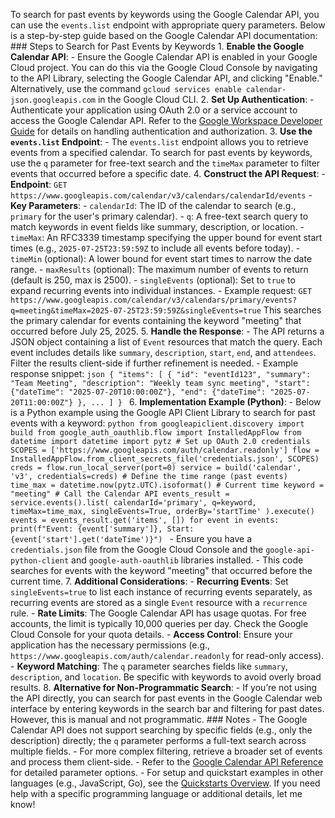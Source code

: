 To search for past events by keywords using the Google Calendar API, you can use the `events.list` endpoint with appropriate query parameters. Below is a step-by-step guide based on the Google Calendar API documentation: ### Steps to Search for Past Events by Keywords 1. **Enable the Google Calendar API**: - Ensure the Google Calendar API is enabled in your Google Cloud project. You can do this via the Google Cloud Console by navigating to the API Library, selecting the Google Calendar API, and clicking "Enable." Alternatively, use the command `gcloud services enable calendar-json.googleapis.com` in the Google Cloud CLI.[](https://developers.google.com/workspace/guides/enable-apis) 2. **Set Up Authentication**: - Authenticate your application using OAuth 2.0 or a service account to access the Google Calendar API. Refer to the [Google Workspace Developer Guide](https://developers.google.com/workspace/guides/get-started) for details on handling authentication and authorization.[](https://developers.google.com/workspace/calendar/api/guides/overview) 3. **Use the `events.list` Endpoint**: - The `events.list` endpoint allows you to retrieve events from a specified calendar. To search for past events by keywords, use the `q` parameter for free-text search and the `timeMax` parameter to filter events that occurred before a specific date. 4. **Construct the API Request**: - **Endpoint**: `GET https://www.googleapis.com/calendar/v3/calendars/calendarId/events` - **Key Parameters**: - `calendarId`: The ID of the calendar to search (e.g., `primary` for the user's primary calendar). - `q`: A free-text search query to match keywords in event fields like summary, description, or location. - `timeMax`: An RFC3339 timestamp specifying the upper bound for event start times (e.g., `2025-07-25T23:59:59Z` to include all events before today). - `timeMin` (optional): A lower bound for event start times to narrow the date range. - `maxResults` (optional): The maximum number of events to return (default is 250, max is 2500). - `singleEvents` (optional): Set to `true` to expand recurring events into individual instances. - Example request: ``` GET https://www.googleapis.com/calendar/v3/calendars/primary/events?q=meeting&timeMax=2025-07-25T23:59:59Z&singleEvents=true ``` This searches the primary calendar for events containing the keyword "meeting" that occurred before July 25, 2025. 5. **Handle the Response**: - The API returns a JSON object containing a list of `Event` resources that match the query. Each event includes details like `summary`, `description`, `start`, `end`, and `attendees`. Filter the results client-side if further refinement is needed. - Example response snippet: ```json { "items": [ { "id": "eventId123", "summary": "Team Meeting", "description": "Weekly team sync meeting", "start": {"dateTime": "2025-07-20T10:00:00Z"}, "end": {"dateTime": "2025-07-20T11:00:00Z"} }, ... ] } ``` 6. **Implementation Example (Python)**: - Below is a Python example using the Google API Client Library to search for past events with a keyword: ```python from googleapiclient.discovery import build from google_auth_oauthlib.flow import InstalledAppFlow from datetime import datetime import pytz # Set up OAuth 2.0 credentials SCOPES = ['https://www.googleapis.com/auth/calendar.readonly'] flow = InstalledAppFlow.from_client_secrets_file('credentials.json', SCOPES) creds = flow.run_local_server(port=0) service = build('calendar', 'v3', credentials=creds) # Define the time range (past events) time_max = datetime.now(pytz.UTC).isoformat() # Current time keyword = "meeting" # Call the Calendar API events_result = service.events().list( calendarId='primary', q=keyword, timeMax=time_max, singleEvents=True, orderBy='startTime' ).execute() events = events_result.get('items', []) for event in events: print(f"Event: {event['summary']}, Start: {event['start'].get('dateTime')}") ``` - Ensure you have a `credentials.json` file from the Google Cloud Console and the `google-api-python-client` and `google-auth-oauthlib` libraries installed. - This code searches for events with the keyword "meeting" that occurred before the current time. 7. **Additional Considerations**: - **Recurring Events**: Set `singleEvents=true` to list each instance of recurring events separately, as recurring events are stored as a single `Event` resource with a `recurrence` rule.[](https://developers.google.com/workspace/calendar/api/guides/overview) - **Rate Limits**: The Google Calendar API has usage quotas. For free accounts, the limit is typically 10,000 queries per day. Check the Google Cloud Console for your quota details. - **Access Control**: Ensure your application has the necessary permissions (e.g., `https://www.googleapis.com/auth/calendar.readonly` for read-only access). - **Keyword Matching**: The `q` parameter searches fields like `summary`, `description`, and `location`. Be specific with keywords to avoid overly broad results. 8. **Alternative for Non-Programmatic Search**: - If you’re not using the API directly, you can search for past events in the Google Calendar web interface by entering keywords in the search bar and filtering for past dates. However, this is manual and not programmatic. ### Notes - The Google Calendar API does not support searching by specific fields (e.g., only the description) directly; the `q` parameter performs a full-text search across multiple fields. - For more complex filtering, retrieve a broader set of events and process them client-side. - Refer to the [Google Calendar API Reference](https://developers.google.com/calendar/api/v3/reference/events/list) for detailed parameter options.[](https://developers.google.com/workspace/calendar/api/v3/reference) - For setup and quickstart examples in other languages (e.g., JavaScript, Go), see the [Quickstarts Overview](https://developers.google.com/workspace/calendar/quickstart).[](https://developers.google.com/workspace/calendar/api/guides/overview) If you need help with a specific programming language or additional details, let me know!